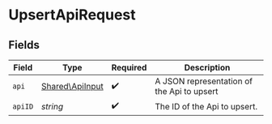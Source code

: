 # UpsertApiRequest


## Fields

| Field                                              | Type                                               | Required                                           | Description                                        |
| -------------------------------------------------- | -------------------------------------------------- | -------------------------------------------------- | -------------------------------------------------- |
| `api`                                              | [Shared\ApiInput](../../Models/Shared/ApiInput.md) | :heavy_check_mark:                                 | A JSON representation of the Api to upsert         |
| `apiID`                                            | *string*                                           | :heavy_check_mark:                                 | The ID of the Api to upsert.                       |